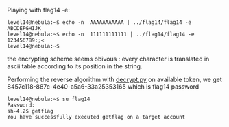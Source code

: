 Playing with flag14 -e:

```
level14@nebula:~$ echo -n  AAAAAAAAAAA | ../flag14/flag14 -e
ABCDEFGHIJK
level14@nebula:~$ echo -n  111111111111 | ../flag14/flag14 -e
123456789:;<
level14@nebula:~$ 
```
the encrypting scheme seems obivous : every character is translated in ascii table according to its position in the string.

Performing the reverse algorithm with [decrypt.py](decrypt.py) on available token, we get 8457c118-887c-4e40-a5a6-33a25353165
which is flag14 password 

```
level14@nebula:~$ su flag14
Password: 
sh-4.2$ getflag
You have successfully executed getflag on a target account
```

